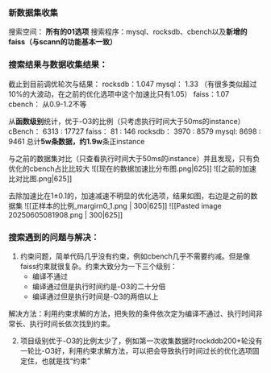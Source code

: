 ### 新数据集收集
搜索空间： **所有的01选项**
搜索程序：mysql、rocksdb、cbench以及**新增的faiss（与scann的功能基本一致）**



### 搜索结果与数据收集结果：
截止到目前调优轮次与结果：
rocksdb：1.047
mysql： 1.33 （有很多类似超过10%的大波动，在之前的优化选项中这个加速比只有1.05）
faiss：1.07
cbench： 从0.9-1.2不等

从**函数级别**统计，优于-O3的比例（只考虑执行时间大于50ms的instance）
cBench：   6313 : 17727
faiss：       81     : 146
rocksdb： 3970 : 8579
mysql:       8698 : 9461
总计**5w条数据，约1.9w**条正instance

与之前的数据集对比（只查看执行时间大于50ms的instance）并且发现，只有负优化的cbench占比比较大
![[现在的数据加速比分布图.png|625]]  ![[之前的加速比对比图.png|625]]

去除加速比在1±0.1的，加速减速不明显的优化选项，结果如图，右边是之前的数据集
![[正样本的比例_margirn0_1.png | 300|625]]       ![[Pasted image 20250605081908.png | 300|625]]


### 搜索遇到的问题与解决：
1. 约束问题，简单代码几乎没有约束，例如cbench几乎不需要约减。但是像faiss约束就很复杂。约束大致分为一下三个级别：
	* 编译不通过
	* 编译通过但是执行时间约是-O3的二十分倍
	* 编译通过但是执行时间是-O3的两倍以上

解决方法：利用约束求解的方法，把失败的条件依次定为编译不通过、执行时间非常长、执行时间长依次找到约束。

2. 项目级别优于-O3的比例太少了，例如第一次收集数据时rockddb200+轮没有一轮比-O3好，利用约束求解方法，可以把会导致执行时间过长的优化选项固定住，也就是找“约束”